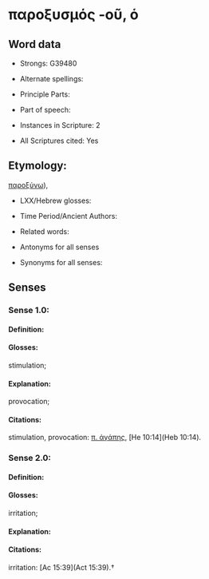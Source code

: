 # παροξυσμός -οῦ, ὁ

<!-- Status: S2=NeedsEdits -->
<!-- Lexica used for edits:   -->

## Word data

* Strongs: G39480

* Alternate spellings:



* Principle Parts: 


* Part of speech: 


* Instances in Scripture: 2

* All Scriptures cited: Yes

## Etymology: 

[παροξύνω]()),

* LXX/Hebrew glosses: 


* Time Period/Ancient Authors: 


* Related words: 

* Antonyms for all senses

* Synonyms for all senses: 


## Senses 


### Sense  1.0: 

#### Definition: 

#### Glosses: 

stimulation; 

#### Explanation: 

provocation; 

#### Citations: 

stimulation, provocation: [π. ἀγάπης](), [He 10:14](Heb 10:14).

### Sense  2.0: 

#### Definition: 

#### Glosses: 

irritation; 

#### Explanation: 


#### Citations: 

irritation: [Ac 15:39](Act 15:39).†
